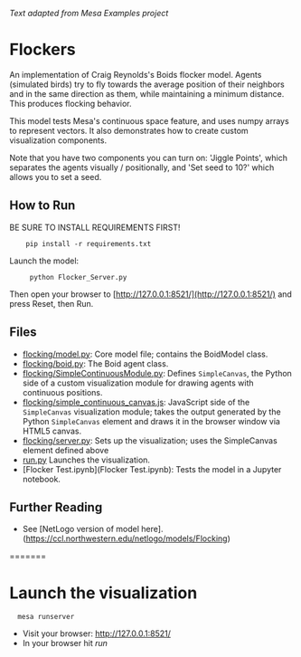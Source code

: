 *Text adapted from Mesa Examples project*

# Flockers

An implementation of Craig Reynolds's Boids flocker model. Agents (simulated birds) try to fly towards the average position of their neighbors and in the same direction as them, while maintaining a minimum distance. This produces flocking behavior.

This model tests Mesa's continuous space feature, and uses numpy arrays to represent vectors. It also demonstrates how to create custom visualization components.

Note that you have two components you can turn on: 'Jiggle Points', which separates the agents visually / positionally, and 'Set seed to 10?' which allows you to set a seed. 

## How to Run

BE SURE TO INSTALL REQUIREMENTS FIRST!
```
    pip install -r requirements.txt
```

Launch the model:
```
     python Flocker_Server.py
```

Then open your browser to [http://127.0.0.1:8521/](http://127.0.0.1:8521/) and press Reset, then Run.

## Files

* [flocking/model.py](flocking/model.py): Core model file; contains the BoidModel class.
* [flocking/boid.py](flocking/boid.py): The Boid agent class.
* [flocking/SimpleContinuousModule.py](flocking/SimpleContinuousModule.py): Defines ``SimpleCanvas``, the Python side of a custom visualization module for drawing agents with continuous positions.
* [flocking/simple_continuous_canvas.js](flocking/simple_continuous_canvas.js): JavaScript side of the ``SimpleCanvas`` visualization module; takes the output generated by the Python ``SimpleCanvas`` element and draws it in the browser window via HTML5 canvas.
* [flocking/server.py](flocking/server.py): Sets up the visualization; uses the SimpleCanvas element defined above
* [run.py](run.py) Launches the visualization.
* [Flocker Test.ipynb](Flocker Test.ipynb): Tests the model in a Jupyter notebook.

## Further Reading
* See [NetLogo version of model here]. (https://ccl.northwestern.edu/netlogo/models/Flocking) 
  
=======
# Launch the visualization
```
  mesa runserver
```
* Visit your browser: http://127.0.0.1:8521/
* In your browser hit *run*